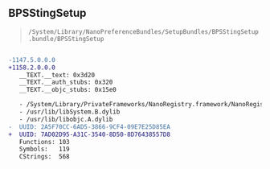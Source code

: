 ## BPSStingSetup

> `/System/Library/NanoPreferenceBundles/SetupBundles/BPSStingSetup.bundle/BPSStingSetup`

```diff

-1147.5.0.0.0
+1158.2.0.0.0
   __TEXT.__text: 0x3d20
   __TEXT.__auth_stubs: 0x320
   __TEXT.__objc_stubs: 0x15e0

   - /System/Library/PrivateFrameworks/NanoRegistry.framework/NanoRegistry
   - /usr/lib/libSystem.B.dylib
   - /usr/lib/libobjc.A.dylib
-  UUID: 2A5F70CC-6AD5-3866-9CF4-09E7E25D85EA
+  UUID: 7AD02D95-A31C-3540-8D50-8D76438557D8
   Functions: 103
   Symbols:   119
   CStrings:  568

```
